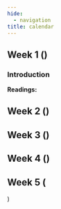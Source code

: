 ```yaml
---
hide:
  - navigation 
title: calendar 
---
```


## Week 1 ()

### Introduction

**Readings:**

## Week 2 ()

## Week 3 ()

## Week 4 ()

## Week 5 (


)
